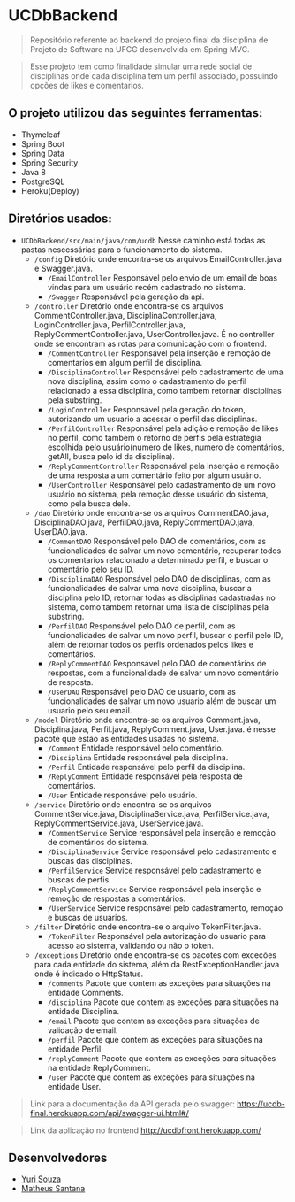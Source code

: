 # UCDbBackend

> Repositório referente ao backend do projeto final da disciplina de Projeto de Software na UFCG desenvolvida em Spring MVC.

> Esse projeto tem como finalidade simular uma rede social de disciplinas onde cada disciplina tem um perfil associado, possuindo opções de likes e comentarios. 

## O projeto utilizou das seguintes ferramentas:
- Thymeleaf
- Spring Boot
- Spring Data
- Spring Security
- Java 8
- PostgreSQL
- Heroku(Deploy)

## Diretórios usados:
- `UCDbBackend/src/main/java/com/ucdb` Nesse caminho está todas as pastas nescessárias para o funcionamento do sistema.
    - `/config` Diretório onde encontra-se os arquivos EmailController.java e Swagger.java.
        - `/EmailController` Responsável pelo envio de um email de boas vindas para um usuário recém cadastrado no sistema.
        - `/Swagger` Responsável pela geração da api.
    - `/controller` Diretório onde encontra-se os arquivos CommentController.java, DisciplinaController.java, LoginController.java, PerfilController.java, ReplyCommentController.java, UserController.java. É no controller onde se encontram as rotas para comunicação com o frontend.
        - `/CommentController` Responsável pela inserção e remoção de comentarios em algum perfil de disciplina.
        - `/DisciplinaController` Responsável pelo cadastramento de uma nova disciplina, assim como o cadastramento do perfil relacionado a essa disciplina, como tambem retornar disciplinas pela substring.
        - `/LoginController` Responsável pela geração do token, autorizando um usuario a acessar o perfil das disciplinas.
        - `/PerfilController` Responsável pela adição e remoção de likes no perfil, como tambem o retorno de perfis pela estrategia escolhida pelo usuário(numero de likes, numero de comentários, getAll, busca pelo id da disciplina).
        - `/ReplyCommentController` Responsável pela inserção e remoção de uma resposta a um comentário feito por algum usuário.
        - `/UserController` Responsável pelo cadastramento de um novo usuário no sistema, pela remoção desse usuário do sistema, como pela busca dele.
    - `/dao` Diretório onde encontra-se os arquivos CommentDAO.java, DisciplinaDAO.java,	PerfilDAO.java,	ReplyCommentDAO.java, UserDAO.java.
        - `/CommentDAO` Responsável pelo DAO de comentários, com as funcionalidades de salvar um novo comentário, recuperar todos os comentarios relacionado a determinado perfil, e buscar o comentário pelo seu ID.
        - `/DisciplinaDAO` Responsável pelo DAO de disciplinas, com as funcionalidades de salvar uma nova disciplina, buscar a disciplina pelo ID, retornar todas as disciplinas cadastradas no sistema, como tambem retornar uma lista de disciplinas pela substring.
        - `/PerfilDAO` Responsável pelo DAO de perfil, com as funcionalidades de salvar um novo perfil, buscar o perfil pelo ID, além de retornar todos os perfis ordenados pelos likes e comentários.
        - `/ReplyCommentDAO` Responsável pelo DAO de comentários de respostas, com a funcionalidade de salvar um novo comentário de resposta.
        - `/UserDAO` Responsável pelo DAO de usuario, com as funcionalidades de salvar um novo usuario além de buscar um usuario pelo seu email.
    - `/model` Diretório onde encontra-se os arquivos Comment.java, Disciplina.java, Perfil.java,	ReplyComment.java, User.java. é nesse pacote que estão as entidades usadas no sistema.
        - `/Comment` Entidade responsável pelo comentário.
        - `/Disciplina` Entidade responsável pela disciplina.
        - `/Perfil` Entidade responsável pelo perfil da disciplina.
        - `/ReplyComment` Entidade responsável pela resposta de comentários.
        - `/User` Entidade responsável pelo usuário.
    - `/service` Diretório onde encontra-se os arquivos CommentService.java, DisciplinaService.java, PerfilService.java, ReplyCommentService.java, UserService.java.
        - `/CommentService` Service responsável pela inserção e remoção de comentários do sistema.
        - `/DisciplinaService` Service responsável pelo cadastramento e buscas das disciplinas.
        - `/PerfilService` Service responsável pelo cadastramento e buscas de perfis.
        - `/ReplyCommentService` Service responsável pela inserção e remoção de respostas a comentários.
        - `/UserService` Service responsável pelo cadastramento, remoção e buscas de usuários.
    - `/filter` Diretório onde encontra-se o arquivo TokenFilter.java.
        - `/TokenFilter` Responsável pela autorização do usuario para acesso ao sistema, validando ou não o token.
    - `/exceptions` Diretório onde encontra-se os pacotes com exceções para cada entidade do sistema, além da RestExceptionHandler.java onde é indicado o HttpStatus.
        - `/comments` Pacote que contem as exceções para situações na entidade Comments.
        - `/disciplina` Pacote que contem as exceções para situações na entidade Disciplina.
        - `/email` Pacote que contem as exceções para situações de validação de email.
        - `/perfil` Pacote que contem as exceções para situações na entidade Perfil.
        - `/replyComment` Pacote que contem as exceções para situações na entidade ReplyComment.
        - `/user` Pacote que contem as exceções para situações na entidade User.
        


> Link para a documentação da API gerada pelo swagger: https://ucdb-final.herokuapp.com/api/swagger-ui.html#/

> Link da aplicação no frontend http://ucdbfront.herokuapp.com/


## Desenvolvedores

- [Yuri Souza](https://github.com/yuri-s-s)
- [Matheus Santana](https://github.com/mathsantana)
